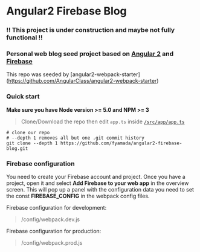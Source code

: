 # Angular2 Firebase Blog

### !! This project is under construction and maybe not fully functional !!

### Personal web blog seed project based on [Angular 2](https://angular.io) and [Firebase](https://firebase.google.com/) 

This repo was seeded by [angular2-webpack-starter] (https://github.com/AngularClass/angular2-webpack-starter)

### Quick start
**Make sure you have Node version >= 5.0 and NPM >= 3**
> Clone/Download the repo then edit `app.ts` inside [`/src/app/app.ts`](/src/app/app.ts)

```
# clone our repo
# --depth 1 removes all but one .git commit history
git clone --depth 1 https://github.com/fyamada/angular2-firebase-blog.git
```

### Firebase configuration
You need to create your Firebase account and project. Once you have a project, open it and select **Add Firebase to your web app** in the overview screen.
This will pop up a panel with the configuration data you need to set the const **FIREBASE_CONFIG** in the webpack config files.

Firebase configuration for development: 

> /config/webpack.dev.js

Firebase configuration for production:

> /config/webpack.prod.js
